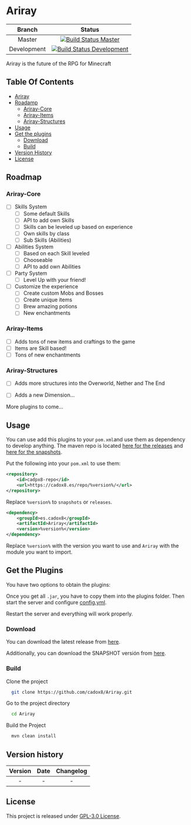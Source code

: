 # Ariray

| Branch       |  Status 	|
|:-:	       |:-:	        |
|  Master      | [![Build Status Master](https://travis-ci.com/cadox8/Ariray.svg?branch=master)](https://travis-ci.com/cadox8/Ariray)   |
| Development  | [![Build Status Development](https://travis-ci.com/cadox8/Ariray.svg?branch=development)](https://travis-ci.com/cadox8/Ariray)   |

Ariray is the future of the RPG for Minecraft

## Table Of Contents
- [Ariray](#Ariray)
- [Roadamp](#roadmap)
    - [Ariray-Core](#ariray-core)
    - [Ariray-Items](#ariray-items)
    - [Ariray-Structures](#ariray-structures)
- [Usage](#usage)
- [Get the plugins](#get-the-plugins)
    - [Download](#download)
    - [Build](#build)
- [Version History](#version-history)
- [License](#license)
## Roadmap

### Ariray-Core
- [ ] Skills System
    - [ ] Some default Skills
    - [ ] API to add own Skills
    - [ ] Skills can be leveled up based on experience
    - [ ] Own skills by class
    - [ ] Sub Skills (Abilities)
- [ ] Abilities System
    - [ ] Based on each Skill leveled
    - [ ] Chooseable
    - [ ] API to add own Abilities
- [ ] Party System
    - [ ] Level Up with your friend!
- [ ] Customize the experience
    - [ ] Create custom Mobs and Bosses
    - [ ] Create unique items
    - [ ] Brew amazing potions
    - [ ] New enchantments

### Ariray-Items
- [ ] Adds tons of new items and craftings to the game
- [ ] Items are Skill based!
- [ ] Tons of new enchantments

### Ariray-Structures
- [ ] Adds more structures into the Overworld, Nether and The End
- [ ] Adds a new Dimension...


More plugins to come...


## Usage

You can use add this plugins to your `pom.xml`and use them as dependency to develop anything.
The maven repo is located [here for the releases](https://cadox8.es/repo/releases/es/cadox8/Ariray) and [here for the snapshots](https://cadox8.es/repo/snapshots/es/cadox8/Ariray).

Put the following into your `pom.xml` to use them:

```xml
<repository>
    <id>cadpx8-repo</id>
    <url>https://cadox8.es/repo/%version%/</url>
</repository>
```
Replace `%version%` to `snapshots` or `releases`.

```xml
<dependency>
    <groupId>es.cadox8</groupId>
    <artifactId>Ariray</artifactId>
    <version>%version%</version>
</dependency>
```
Replace `%version%` with the version you want to use and `Ariray` with the module you want to import.
## Get the Plugins

You have two options to obtain the plugins:

Once you get all `.jar`, you have to copy them into the plugins folder. Then start the server and configure [config.yml](https://github.com/cadox8/Ariray/blob/master/Ariray-Core/src/config.yml).


Restart the server and everything will work properly.

### Download
You can download the latest release from [here](https://github.com/cadox8/Ariray/releases).

Additionally, you can download the SNAPSHOT versión from [here](https://github.com/cadox8/Ariray/releases).


### Build
Clone the project

```bash
  git clone https://github.com/cadox8/Ariray.git
```

Go to the project directory

```bash
  cd Ariray
```

Build the Project

```bash
  mvn clean install
```


## Version history

| Version  	|  Date 	|  Changelog 	|
|:-:	      |:-:	    |:-:	|
|  - 	      |  - 	    |  - 	|


## License

This project is released under [GPL-3.0 License](https://github.com/cadox8/Ariray/blob/master/LICENSE).